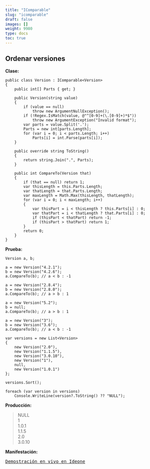```yaml
---
title: "IComparable"
slug: "icomparable"
draft: false
images: []
weight: 9980
type: docs
toc: true
---
```


## Ordenar versiones
<!-- idioma-todo: lang-cs -->
**Clase:**

    public class Version : IComparable<Version>
    {
        public int[] Parts { get; }

        public Version(string value)
        {
            if (value == null)
                throw new ArgumentNullException();
            if (!Regex.IsMatch(value, @"^[0-9]+(\.[0-9]+)*$"))
                throw new ArgumentException("Invalid format");
            var parts = value.Split('.');
            Parts = new int[parts.Length];
            for (var i = 0; i < parts.Length; i++)
                Parts[i] = int.Parse(parts[i]);
        }

        public override string ToString()
        {
            return string.Join(".", Parts);
        }

        public int CompareTo(Version that)
        {
            if (that == null) return 1;
            var thisLength = this.Parts.Length;
            var thatLength = that.Parts.Length;
            var maxLength = Math.Max(thisLength, thatLength);
            for (var i = 0; i < maxLength; i++)
            {
                var thisPart = i < thisLength ? this.Parts[i] : 0;
                var thatPart = i < thatLength ? that.Parts[i] : 0;
                if (thisPart < thatPart) return -1;
                if (thisPart > thatPart) return 1;
            }
            return 0;
        }
    }

**Prueba:**

    Version a, b;

    a = new Version("4.2.1");
    b = new Version("4.2.6");
    a.CompareTo(b); // a < b : -1

    a = new Version("2.8.4");
    b = new Version("2.8.0");
    a.CompareTo(b); // a > b : 1

    a = new Version("5.2");
    b = null;
    a.CompareTo(b); // a > b : 1

    a = new Version("3");
    b = new Version("3.6");
    a.CompareTo(b); // a < b : -1
            
    var versions = new List<Version>
    {
        new Version("2.0"),
        new Version("1.1.5"),
        new Version("3.0.10"),
        new Version("1"),
        null,
        new Version("1.0.1")
    };

    versions.Sort();
    
    foreach (var version in versions)
        Console.WriteLine(version?.ToString() ?? "NULL");

**Producción:**

> NULL<br>1<br>1.0.1<br>1.1.5<br>2.0<br>3.0.10<br>

**Manifestación:**

[<kbd>Demostración en vivo en Ideone</kbd>](https://ideone.com/MVXzUz)

